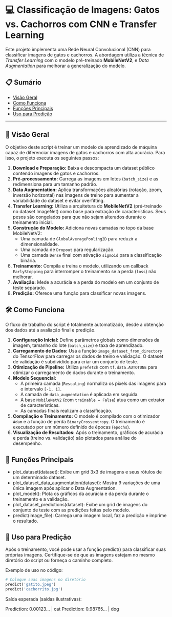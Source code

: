 # 💻 Classificação de Imagens: Gatos vs. Cachorros com CNN e Transfer Learning

Este projeto implementa uma Rede Neural Convolucional (CNN) para classificar imagens de gatos e cachorros. A abordagem utiliza a técnica de *Transfer Learning* com o modelo pré-treinado **MobileNetV2**, e *Data Augmentation* para melhorar a generalização do modelo.

## 📋 Sumário

- [Visão Geral](#-visão-geral)
- [Como Funciona](#-como-funciona)
- [Funções Principais](#-funções-principais)
- [Uso para Predição](#-uso-para-predição)

---

## 🚀 Visão Geral

O objetivo deste script é treinar um modelo de aprendizado de máquina capaz de diferenciar imagens de gatos e cachorros com alta acurácia. Para isso, o projeto executa os seguintes passos:

1.  **Download e Preparação:** Baixa e descompacta um dataset público contendo imagens de gatos e cachorros.
2.  **Pré-processamento:** Carrega as imagens em lotes (`batch_size`) e as redimensiona para um tamanho padrão.
3.  **Data Augmentation:** Aplica transformações aleatórias (rotação, zoom, inversão horizontal) nas imagens de treino para aumentar a variabilidade do dataset e evitar overfitting.
4.  **Transfer Learning:** Utiliza a arquitetura do **MobileNetV2** (pré-treinado no dataset ImageNet) como base para extração de características. Seus pesos são congelados para que não sejam alterados durante o treinamento inicial.
5.  **Construção do Modelo:** Adiciona novas camadas no topo da base MobileNetV2:
    -   Uma camada de `GlobalAveragePooling2D` para reduzir a dimensionalidade.
    -   Uma camada de `Dropout` para regularização.
    -   Uma camada `Dense` final com ativação `sigmoid` para a classificação binária.
6.  **Treinamento:** Compila e treina o modelo, utilizando um callback `EarlyStopping` para interromper o treinamento se a perda (`loss`) não melhorar.
7.  **Avaliação:** Mede a acurácia e a perda do modelo em um conjunto de teste separado.
8.  **Predição:** Oferece uma função para classificar novas imagens.

## 🛠️ Como Funciona

O fluxo de trabalho do script é totalmente automatizado, desde a obtenção dos dados até a avaliação final e predição.

1.  **Configuração Inicial:** Define parâmetros globais como dimensões da imagem, tamanho do lote (`batch_size`) e taxa de aprendizado.
2.  **Carregamento de Dados:** Usa a função `image_dataset_from_directory` do TensorFlow para carregar os dados de treino e validação. O dataset de validação é subdividido para criar um conjunto de teste.
3.  **Otimização de Pipeline:** Utiliza `prefetch` com `tf.data.AUTOTUNE` para otimizar o carregamento de dados durante o treinamento.
4.  **Modelo Sequencial:**
    -   A primeira camada (`Rescaling`) normaliza os pixels das imagens para o intervalo `[-1, 1]`.
    -   A camada de `data_augmentation` é aplicada em seguida.
    -   A base `MobileNetV2` (com `trainable = False`) atua como um extrator de características.
    -   As camadas finais realizam a classificação.
5.  **Compilação e Treinamento:** O modelo é compilado com o otimizador `Adam` e a função de perda `BinaryCrossentropy`. O treinamento é executado por um número definido de épocas (`epochs`).
6.  **Visualização de Resultados:** Após o treinamento, gráficos de acurácia e perda (treino vs. validação) são plotados para análise do desempenho.

## 🧠 Funções Principais

- plot_dataset(dataset): Exibe um grid 3x3 de imagens e seus rótulos de um determinado dataset.
- plot_dataset_data_augmentation(dataset): Mostra 9 variações de uma única imagem após aplicar o Data Augmentation.
- plot_model(): Plota os gráficos da acurácia e da perda durante o treinamento e a validação.
- plot_dataset_predictions(dataset): Exibe um grid de imagens do conjunto de teste com as predições feitas pelo modelo.
- predict(image_file): Carrega uma imagem local, faz a predição e imprime o resultado.

## 🎯 Uso para Predição
Após o treinamento, você pode usar a função predict() para classificar suas próprias imagens. Certifique-se de que as imagens estejam no mesmo diretório do script ou forneça o caminho completo.

Exemplo de uso no código:
```python
# Coloque suas imagens no diretório
predict('gatito.jpeg')
predict('cachorrito.jpg')
```
Saída esperada (saídas ilustrativas):

Prediction: 0.00123... | cat
Prediction: 0.98765... | dog
